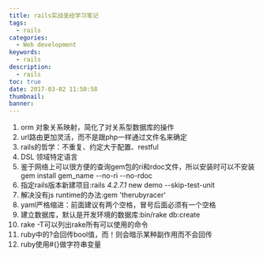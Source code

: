 ```yaml
---
title: rails实战圣经学习笔记
tags:
  - rails
categories:
  - Web development
keywords:
  - rails
description:
  - rails
toc: true
date: 2017-03-02 11:50:58
thumbnail:
banner:
---
```


1. orm 对象关系映射，简化了对关系型数据库的操作
2. url路由更加灵活，而不是跟php一样通过文件名来确定
3. rails的哲学：不重复、约定大于配置、restful
4. DSL 领域特定语言
5. 鉴于网络上可以很方便的查询gem包的ri和rdoc文件，所以安装时可以不安装
gem install gem_name --no-ri --no-rdoc
6. 指定rails版本新建项目:rails _4.2.7.1_ new demo --skip-test-unit
7. 解决没有js runtime的办法:gem 'therubyracer'
8. yaml严格缩进：前面建议有两个空格，冒号后面必须有一个空格
9. 建立数据库，默认是开发环境的数据库:bin/rake db:create
10. rake -T可以列出rake所有可以使用的命令
11. ruby中的?会回传bool值，而！则会暗示某种副作用而不会回传
12. ruby使用#{}做字符串变量
